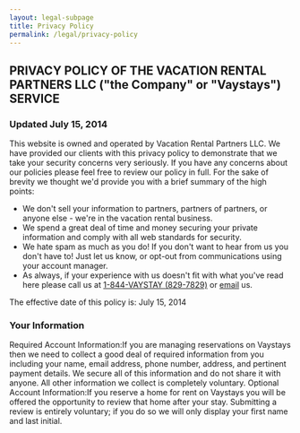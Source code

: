 ```yaml
---
layout: legal-subpage
title: Privacy Policy
permalink: /legal/privacy-policy
---
```


## PRIVACY POLICY OF THE VACATION RENTAL PARTNERS LLC ("the Company" or "Vaystays") SERVICE

### Updated July 15, 2014

This website is owned and operated by Vacation Rental Partners LLC. We have provided our clients with this privacy policy to demonstrate that we take your security concerns very seriously. If you have any concerns about our policies please feel free to review our policy in full. For the sake of brevity we thought we'd provide you with a brief summary of the high points:

* We don't sell your information to partners, partners of partners, or anyone else - we're in the vacation rental business.
* We spend a great deal of time and money securing your private information and comply with all web standards for security.
* We hate spam as much as you do! If you don't want to hear from us you don't have to! Just let us know, or opt-out from communications using your account manager.
* As always, if your experience with us doesn't fit with what you've read here please call us at [1-844-VAYSTAY (829-7829)](tel:18448297829) or [email](mailto:help@vaystays.com) us.

The effective date of this policy is: July 15, 2014

### Your Information
Required Account Information:If you are managing reservations on Vaystays then we need to collect a good deal of required information from you including your name, email address, phone number, address, and pertinent payment details. We secure all of this information and do not share it with anyone. All other information we collect is completely voluntary.
Optional Account Information:If you reserve a home for rent on Vaystays you will be offered the opportunity to review that home after your stay. Submitting a review is entirely voluntary; if you do so we will only display your first name and last initial.
